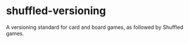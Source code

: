 # shuffled-versioning
A versioning standard for card and board games, as followed by Shuffled games.
